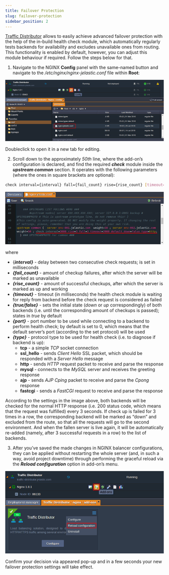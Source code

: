 ```yaml
---
title: Failover Protection
slug: failover-protection
sidebar_position: 2
---
```


<!-- ## Failover Protection with TD -->

[Traffic Distributor](/application-setting/traffic-distributor/traffic-distributor-overview) allows to easily achieve advanced failover protection with the help of the in-build health check module, which automatically regularly tests backends for availability and excludes unavailable ones from routing. This functionality is enabled by default, however, you can adjust this module behaviour if required. Follow the steps below for that.

1. Navigate to the NGINX **Config** panel with the same-named button and navigate to the _/etc/nginx/nginx-jelastic.conf_ file within **Root**:

<div style={{
    display:'flex',
    justifyContent: 'center',
    margin: '0 0 1rem 0'
}}>

![Locale Dropdown](./img/FailoverProtection/01-traffic-distributor-config-files.png)

</div>

Doubleclick to open it in a new tab for editing.

2. Scroll down to the approximately _50th_ line, where the add-on’s configuration is declared, and find the required **_check_** module inside the **_upstream common_** section. It operates with the following parameters (where the ones in square brackets are optional):

```bash
check interval={interval} fall={fail_count} rise={rise_count} [timeout={timeout}] [default_down={true/false}] [port={port}] [type={type}]
```

<div style={{
    display:'flex',
    justifyContent: 'center',
    margin: '0 0 1rem 0'
}}>

![Locale Dropdown](./img/FailoverProtection/02-traffic-distributor-failover-parameters.png)

</div>

where

- {**_interval}_** - delay between two consecutive check requests; is set in milliseconds
- **_{fail_count}_** - amount of checkup failures, after which the server will be marked as unavailable
- **_{rise_count}_** - amount of successful checkups, after which the server is marked as up and working
- **_{timeout}_** - timeout (in milliseconds) the health check module is waiting for reply from backend before the check request is considered as failed
- **_{true/false}_** - sets the initial state (_down_ or _up_ correspondingly) of both backends (i.e. until the corresponding amount of checkups is passed); states in _true_ by default
- **_{port}_** - port number to be used while connecting to a backend to perform health check; by default is set to 0, which means that the default server’s port (according to the set protocol) will be used
- **_{type}_** - protocol type to be used for health check (i.e. to diagnose if backend is up):
  - **tcp** - a simple _TCP_ socket connection
  - **ssl_hello** - sends _Client Hello_ SSL packet, which should be responded with a _Server Hello_ message
  - **http** - sends _HTTP_ request packet to receive and parse the response
  - **mysql** - connects to the _MySQL_ server and receives the greeting response
  - **ajp** - sends _AJP Cping_ packet to receive and parse the _Cpong_ response
  - **fastcgi** - sends a _FastCGI_ request to receive and parse the response

According to the settings in the image above, both backends will be checked for the normal HTTP response (i.e. 200 status code, which means that the request was fulfilled) every 3 seconds. If check up is failed for 3 times in a row, the corresponding backend will be marked as “down” and excluded from the route, so that all the requests will go to the second environment. And when the fallen server is live again, it will be automatically re-added (namely, after 3 successful requests in a row) to the list of backends.

3. After you’ve saved the made changes in NGINX balancer configurations, they can be applied without restarting the whole server (and, in such a way, avoid project downtime) through performing the graceful reload via the **_Reload configuration_** option in add-on’s menu.

<div style={{
    display:'flex',
    justifyContent: 'center',
    margin: '0 0 1rem 0'
}}>

![Locale Dropdown](./img/FailoverProtection/03-traffic-distributor-reload-configuration.png)

</div>

Confirm your decision via appeared pop-up and in a few seconds your new failover protection settings will take effect.
